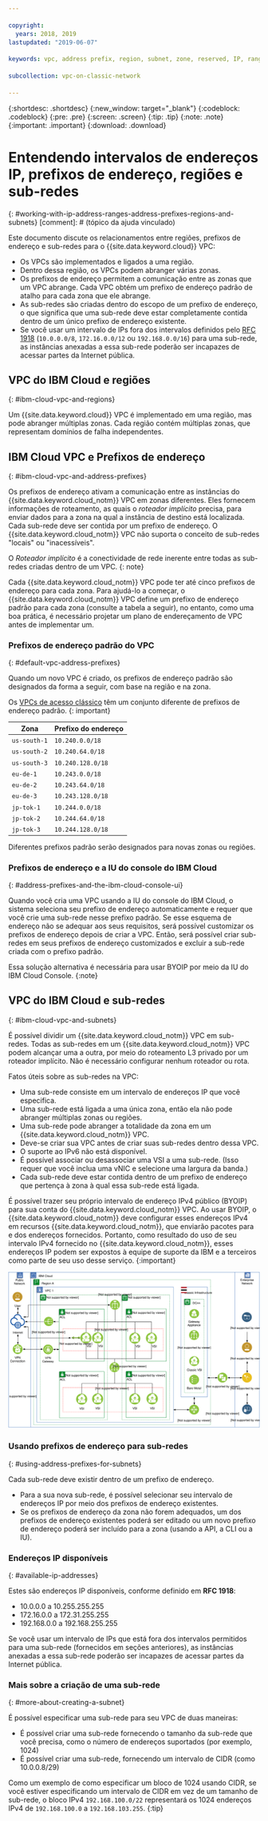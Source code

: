 ```yaml
---

copyright:
  years: 2018, 2019
lastupdated: "2019-06-07"

keywords: vpc, address prefix, region, subnet, zone, reserved, IP, ranges, deleting, creating, CIDR

subcollection: vpc-on-classic-network

---
```


{:shortdesc: .shortdesc}
{:new_window: target="_blank"}
{:codeblock: .codeblock}
{:pre: .pre}
{:screen: .screen}
{:tip: .tip}
{:note: .note}
{:important: .important}
{:download: .download}

# Entendendo intervalos de endereços IP, prefixos de endereço, regiões e sub-redes
{: #working-with-ip-address-ranges-address-prefixes-regions-and-subnets}
[comment]: # (tópico da ajuda vinculado)

Este documento discute os relacionamentos entre regiões, prefixos de endereço e sub-redes para o {{site.data.keyword.cloud}} VPC:

* Os VPCs são implementados e ligados a uma região.
* Dentro dessa região, os VPCs podem abranger várias zonas.
* Os prefixos de endereço permitem a comunicação entre as zonas que um VPC abrange. Cada VPC obtém um prefixo de endereço padrão de atalho para cada zona que ele abrange.
* As sub-redes são criadas dentro do escopo de um prefixo de endereço, o que significa que uma sub-rede deve estar completamente contida dentro de um único prefixo de endereço existente.
* Se você usar um intervalo de IPs fora dos intervalos definidos pelo [RFC 1918](https://tools.ietf.org/html/rfc1918) (`10.0.0.0/8`, `172.16.0.0/12` ou `192.168.0.0/16`) para uma sub-rede, as instâncias anexadas a essa sub-rede poderão ser incapazes de acessar partes da Internet pública.

## VPC do IBM Cloud e regiões
{: #ibm-cloud-vpc-and-regions}

Um {{site.data.keyword.cloud}} VPC é implementado em uma região, mas pode abranger múltiplas zonas. Cada região contém múltiplas zonas, que representam domínios de falha independentes.

## IBM Cloud VPC e Prefixos de endereço
{: #ibm-cloud-vpc-and-address-prefixes}

Os prefixos de endereço ativam a comunicação entre as instâncias do {{site.data.keyword.cloud_notm}} VPC em zonas diferentes. Eles fornecem informações de roteamento, as quais o _roteador implícito_ precisa, para enviar dados para a zona na qual a instância de destino está localizada. Cada sub-rede deve ser contida por um prefixo de endereço. O {{site.data.keyword.cloud_notm}} VPC não suporta o conceito de sub-redes "locais" ou "inacessíveis".

O _Roteador implícito_ é a conectividade de rede inerente entre todas as sub-redes criadas dentro de um VPC.
{: note}

Cada {{site.data.keyword.cloud_notm}} VPC pode ter até cinco prefixos de endereço para cada zona. Para ajudá-lo a começar, o {{site.data.keyword.cloud_notm}} VPC define um prefixo de endereço padrão para cada zona (consulte a tabela a seguir), no entanto, como uma boa prática, é necessário projetar um plano de endereçamento de VPC antes de implementar um.

### Prefixos de endereço padrão do VPC
{: #default-vpc-address-prefixes}

Quando um novo VPC é criado, os prefixos de endereço padrão são designados da forma a seguir, com base na região e na zona.

Os [VPCs de acesso clássico](/docs/vpc-on-classic?topic=vpc-on-classic-setting-up-access-to-your-classic-infrastructure-from-vpc#classic-access-default-address-prefixes) têm um conjunto diferente de prefixos de endereço padrão.
{: important}

Zona         | Prefixo do endereço
---------------|---------------
`us-south-1`   | `10.240.0.0/18`
`us-south-2`   | `10.240.64.0/18`
`us-south-3`   | `10.240.128.0/18`
`eu-de-1`      | `10.243.0.0/18`
`eu-de-2`      | `10.243.64.0/18`
`eu-de-3`      | `10.243.128.0/18`
`jp-tok-1`     | `10.244.0.0/18`
`jp-tok-2`     | `10.244.64.0/18`
`jp-tok-3`     | `10.244.128.0/18`

Diferentes prefixos padrão serão designados para novas zonas ou regiões.

### Prefixos de endereço e a IU do console do IBM Cloud
{: #address-prefixes-and-the-ibm-cloud-console-ui}

Quando você cria uma VPC usando a IU do console do IBM Cloud, o sistema seleciona seu prefixo de endereço automaticamente e requer que você crie uma sub-rede nesse prefixo padrão. Se esse esquema de endereço não se adequar aos seus requisitos, será possível customizar os prefixos de endereço depois de criar a VPC. Então, será possível criar sub-redes em seus prefixos de endereço customizados e excluir a sub-rede criada com o prefixo padrão.

Essa solução alternativa é necessária para usar BYOIP por meio da IU do IBM Cloud Console.
{:note}

## VPC do IBM Cloud e sub-redes
{: #ibm-cloud-vpc-and-subnets}

É possível dividir um {{site.data.keyword.cloud_notm}} VPC em sub-redes. Todas as sub-redes em um {{site.data.keyword.cloud_notm}} VPC podem alcançar uma a outra, por meio do roteamento L3 privado por um roteador implícito. Não é necessário configurar nenhum roteador ou rota.

Fatos úteis sobre as sub-redes na VPC:

* Uma sub-rede consiste em um intervalo de endereços IP que você especifica.
* Uma sub-rede está ligada a uma única zona, então ela não pode abranger múltiplas zonas ou regiões.
* Uma sub-rede pode abranger a totalidade da zona em um {{site.data.keyword.cloud_notm}} VPC.
* Deve-se criar sua VPC antes de criar suas sub-redes dentro dessa VPC.
* O suporte ao IPv6 não está disponível.
* É possível associar ou desassociar uma VSI a uma sub-rede. (Isso requer que você inclua uma vNIC e selecione uma largura da banda.)
* Cada sub-rede deve estar contida dentro de um prefixo de endereço que pertença à zona à qual essa sub-rede está ligada.

É possível trazer seu próprio intervalo de endereço IPv4 público (BYOIP) para sua conta do {{site.data.keyword.cloud_notm}} VPC. Ao usar BYOIP, o {{site.data.keyword.cloud_notm}} deve configurar esses endereços IPv4 em recursos {{site.data.keyword.cloud_notm}}, que enviarão pacotes para e dos endereços fornecidos. Portanto, como resultado do uso de seu intervalo IPv4 fornecido no {{site.data.keyword.cloud_notm}}, esses endereços IP podem ser expostos à equipe de suporte da IBM e a terceiros como parte de seu uso desse serviço.
{:important}

![Visão geral do IBM Cloud VPC](images/vpc-experience.svg "Visão geral do IBM Cloud VPC")

### Usando prefixos de endereço para sub-redes
{: #using-address-prefixes-for-subnets}

Cada sub-rede deve existir dentro de um prefixo de endereço.
 * Para a sua nova sub-rede, é possível selecionar seu intervalo de endereços IP por meio dos prefixos de endereço existentes.
 * Se os prefixos de endereço da zona não forem adequados, um dos prefixos de endereço existentes poderá ser editado ou um novo prefixo de endereço poderá ser incluído para a zona (usando a API, a CLI ou a IU).

### Endereços IP disponíveis
{: #available-ip-addresses}

Estes são endereços IP disponíveis, conforme definido em **RFC 1918**:

 * 10.0.0.0 a 10.255.255.255
 * 172.16.0.0 a 172.31.255.255
 * 192.168.0.0 a 192.168.255.255

Se você usar um intervalo de IPs que está fora dos intervalos permitidos para uma sub-rede (fornecidos em seções anteriores), as instâncias anexadas a essa sub-rede poderão ser incapazes de acessar partes da Internet pública.

### Mais sobre a criação de uma sub-rede
{: #more-about-creating-a-subnet}

É possível especificar uma sub-rede para seu VPC de duas maneiras:
  * É possível criar uma sub-rede fornecendo o tamanho da sub-rede que você precisa, como o número de endereços suportados (por exemplo, 1024)
  * É possível criar uma sub-rede, fornecendo um intervalo de CIDR (como 10.0.0.8/29)

Como um exemplo de como especificar um bloco de 1024 usando CIDR, se você estiver especificando um intervalo de CIDR em vez de um tamanho de sub-rede, o bloco IPv4 `192.168.100.0/22` representará os 1024 endereços IPv4 de `192.168.100.0` a `192.168.103.255`.
{:tip}

